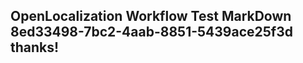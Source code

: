 <properties
ms.topic="hero-topic1"
ms.test1="hero-topic"
ms.test2="test"/>

## OpenLocalization Workflow Test MarkDown 8ed33498-7bc2-4aab-8851-5439ace25f3d thanks!
